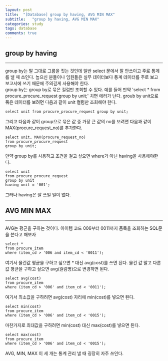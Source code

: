 ```yaml
---
layout: post
title:  "[Database] group by having, AVG MIN MAX"
subtitle:   "group by having, AVG MIN MAX"
categories: study
tags: database
comments: true
---
```



## group by having
---
group by는 말 그대로 그룹을 짓는 것인데 일반 select 문에서 잘 안쓰이고 주로 통계를 낼 때 쓰인다. 높으신 분들이나 임원들은 실무 데이터보다 통계 데이터를 주로 보고 보고서에 쓰기 때문에 주의깊게 사용해야 한다.<br>
group by는 group by로 묶은 컬럼만 조회할 수 있다. 예를 들어 만약 'select * from procure_procure_request group by unit;' 치면 에러가 난다. groub by unit으로 묶은 데이터를 보려면 다음과 같이 unit 컬럼만 조회해야 한다.

```
select unit from procure_procure_request group by unit;
```

그리고 다음과 같이 group으로 묶은 값 중 가장 큰 값의 no를 보려면 다음과 같이 MAX(procure_request_no)를 추가한다.

```
select unit, MAX(procure_request_no) 
from procure_procure_request 
group by unit;
```

만약 group by를 사용하고 조건을 걸고 싶으면 where가 아닌 having을 사용해야한다.

```
select unit
from procure_procure_request 
group by unit
having unit = '001';
```

그러나 having은 잘 쓰일 일이 없다.

## AVG MIN MAX
---

AVG는 평균을 구하는 것이다. 아이템 코드 006부터 0011까지 품목을 조회하는 SQL문을 쓴다고 해보자

```
select * 
from procure_item 
where (item_cd > '006 and item_cd < '0011');
```
여기서 물건값 평균을 구하고 싶으면 * 대신 avg(cost)를 쓰면 된다. 물건 값 말고 다른 값 평균을 구하고 싶으면 avg(컬럼명)으로 변경하면 된다.

```
select avg(cost) 
from procure_item
where (item_cd > '006' and item_cd < '0011');
```
여기서 최소값을 구하려면 avg(cost) 자리에 min(cost)를 넣으면 된다.

```
select min(cost) 
from procure_item
where (item_cd > '006' and item_cd < '0015');
```
마찬가지로 최대값을 구하려면 min(cost) 대신 max(cost)를 넣으면 된다.

```
select max(cost) 
from procure_item
where (item_cd > '006' and item_cd < '0015');
```
AVG, MIN, MAX 이 세 개는 통계 관리 낼 때 굉장히 자주 쓰인다.